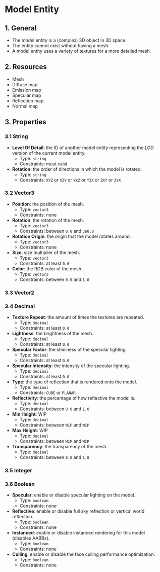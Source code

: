 # Model Entity

## 1. General

- The model entity is a (complex) 3D object in 3D space.
- The entity cannot exist without having a mesh.
- A model entity uses a variety of textures for a more detailed mesh.

## 2. Resources

- Mesh
- Diffuse map
- Emission map
- Specular map
- Reflection map
- Normal map

## 3. Properties

### 3.1 String

- **Level Of Detail**: the ID of another model entity representing the LOD version of the current model entity.
  - Type: `string`
  - Constraints: must exist
- **Rotation**: the order of directions in which the model is rotated.
  - Type: `string`
  - Constraints: `XYZ` or `XZY` or `YXZ` or `YZX` or `ZXY` or `ZYX`

### 3.2 Vector3

- **Position**: the position of the mesh.
  - Type: `vector3`
  - Constraints: none
- **Rotation**: the rotation of the mesh.
  - Type: `vector3`
  - Constraints: between `0.0` and `360.0`
- **Rotation Origin**: the origin that the model rotates around.
  - Type: `vector3`
  - Constraints: none
- **Size**: size multiplier of the mesh.
  - Type: `vector3`
  - Constraints: at least `0.0`
- **Color**: the RGB color of the mesh.
  - Type: `vector3`
  - Constraints: between `0.0` and `1.0`

### 3.3 Vector2

### 3.4 Decimal

- **Texture Repeat**: the amount of times the textures are repeated.
  - Type: `decimal`
  - Constraints: at least `0.0`
- **Lightness**: the brightness of the mesh.
  - Type: `decimal`
  - Constraints: at least `0.0`
- **Specular Factor**: the shininess of the specular lighting.
  - Type: `decimal`
  - Constraints: at least `0.0`
- **Specular Intensity**: the intensity of the specular lighting.
  - Type: `decimal`
  - Constraints: at least `0.0`
- **Type**: the type of reflection that is rendered onto the model.
  - Type: `decimal`
  - Constraints: `CUBE` or `PLANAR`
- **Reflectivity**: the percentage of how reflective the model is.
  - Type: `decimal`
  - Constraints: between `0.0` and `1.0`
- **Min Height**: WIP
  - Type: `decimal`
  - Constraints: between `WIP` and `WIP`
- **Max Height**: WIP
  - Type: `decimal`
  - Constraints: between `WIP` and `WIP`
- **Transparency**: the transparency of the mesh.
  - Type: `decimal`
  - Constraints: between `0.0` and `1.0`

### 3.5 Integer

### 3.6 Boolean

- **Specular**: enable or disable specular lighting on the model.
  - Type: `boolean`
  - Constraints: none
- **Reflective**: enable or disable full sky reflection or vertical world reflection.
  - Type: `boolean`
  - Constraints: none
- **Instanced**: enable or disable instanced rendering for this model (disables AABBs).
  - Type: `boolean`
  - Constraints: none
- **Culling**: enable or disable the face culling performance optimization.
  - Type: `boolean`
  - Constraints: none
